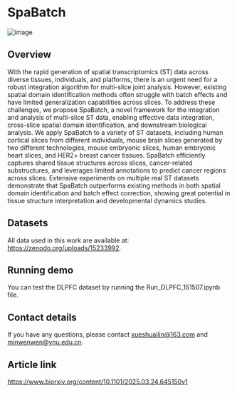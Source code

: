 # SpaBatch
![image](https://github.com/wenwenmin/SpaBatch/blob/main/F1.jpg)

## Overview
With the rapid generation of spatial transcriptomics (ST) data across diverse tissues, individuals, and platforms, there is an urgent need for a robust integration algorithm for multi-slice joint analysis. However, existing spatial domain identification methods often struggle with batch effects and have limited generalization capabilities across slices. To address these challenges, we propose SpaBatch, a novel framework for the integration and analysis of multi-slice ST data, enabling effective data integration, cross-slice spatial domain identification, and downstream biological analysis. We apply SpaBatch to a variety of ST datasets, including human cortical slices from different individuals, mouse brain slices generated by two different technologies, mouse embryonic slices, human embryonic heart slices, and HER2+ breast cancer tissues. SpaBatch efficiently captures shared tissue structures across slices, cancer-related substructures, and leverages limited annotations to predict cancer regions across slices. Extensive experiments on multiple real ST datasets demonstrate that SpaBatch outperforms existing methods in both spatial domain identification and batch effect correction, showing great potential in tissue structure interpretation and developmental dynamics studies.

## Datasets
All data used in this work are available at: https://zenodo.org/uploads/15233992.

## Running demo
You can test the DLPFC dataset by running the Run_DLPFC_151507.ipynb file.

## Contact details
If you have any questions, please contact xueshuailin@163.com and minwenwen@ynu.edu.cn.

## Article link
https://www.biorxiv.org/content/10.1101/2025.03.24.645150v1
